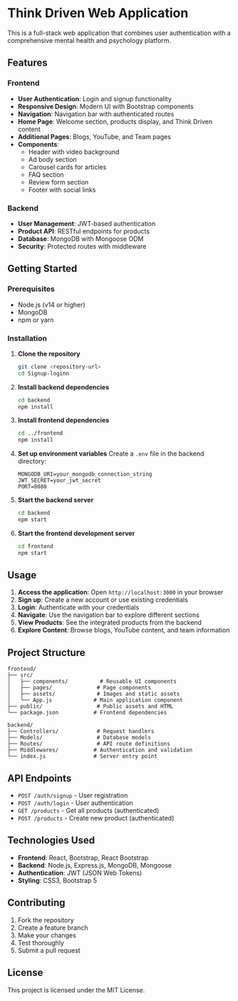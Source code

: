 # Think Driven Web Application

This is a full-stack web application that combines user authentication with a comprehensive mental health and psychology platform.

## Features

### Frontend
- **User Authentication**: Login and signup functionality
- **Responsive Design**: Modern UI with Bootstrap components
- **Navigation**: Navigation bar with authenticated routes
- **Home Page**: Welcome section, products display, and Think Driven content
- **Additional Pages**: Blogs, YouTube, and Team pages
- **Components**: 
  - Header with video background
  - Ad body section
  - Carousel cards for articles
  - FAQ section
  - Review form section
  - Footer with social links

### Backend
- **User Management**: JWT-based authentication
- **Product API**: RESTful endpoints for products
- **Database**: MongoDB with Mongoose ODM
- **Security**: Protected routes with middleware

## Getting Started

### Prerequisites
- Node.js (v14 or higher)
- MongoDB
- npm or yarn

### Installation

1. **Clone the repository**
   ```bash
   git clone <repository-url>
   cd Signup-loginn
   ```

2. **Install backend dependencies**
   ```bash
   cd backend
   npm install
   ```

3. **Install frontend dependencies**
   ```bash
   cd ../frontend
   npm install
   ```

4. **Set up environment variables**
   Create a `.env` file in the backend directory:
   ```
   MONGODB_URI=your_mongodb_connection_string
   JWT_SECRET=your_jwt_secret
   PORT=8080
   ```

5. **Start the backend server**
   ```bash
   cd backend
   npm start
   ```

6. **Start the frontend development server**
   ```bash
   cd frontend
   npm start
   ```

## Usage

1. **Access the application**: Open `http://localhost:3000` in your browser
2. **Sign up**: Create a new account or use existing credentials
3. **Login**: Authenticate with your credentials
4. **Navigate**: Use the navigation bar to explore different sections
5. **View Products**: See the integrated products from the backend
6. **Explore Content**: Browse blogs, YouTube content, and team information

## Project Structure

```
frontend/
├── src/
│   ├── components/          # Reusable UI components
│   ├── pages/              # Page components
│   ├── assets/             # Images and static assets
│   └── App.js             # Main application component
├── public/                 # Public assets and HTML
└── package.json           # Frontend dependencies

backend/
├── Controllers/            # Request handlers
├── Models/                 # Database models
├── Routes/                 # API route definitions
├── Middlewares/           # Authentication and validation
└── index.js               # Server entry point
```

## API Endpoints

- `POST /auth/signup` - User registration
- `POST /auth/login` - User authentication
- `GET /products` - Get all products (authenticated)
- `POST /products` - Create new product (authenticated)

## Technologies Used

- **Frontend**: React, Bootstrap, React Bootstrap
- **Backend**: Node.js, Express.js, MongoDB, Mongoose
- **Authentication**: JWT (JSON Web Tokens)
- **Styling**: CSS3, Bootstrap 5

## Contributing

1. Fork the repository
2. Create a feature branch
3. Make your changes
4. Test thoroughly
5. Submit a pull request

## License

This project is licensed under the MIT License.
